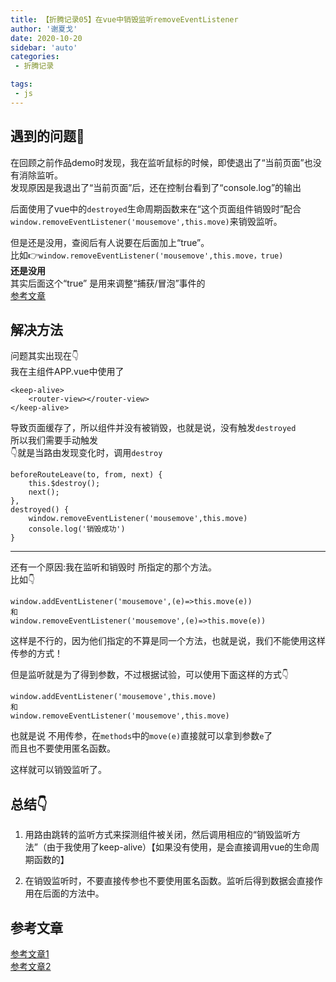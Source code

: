 ```yaml
---
title: 【折腾记录05】在vue中销毁监听removeEventListener
author: '谢夏戈'
date: 2020-10-20
sidebar: 'auto'
categories:
 - 折腾记录

tags:
 - js
---
```

 

## 遇到的问题🐷
在回顾之前作品demo时发现，我在监听鼠标的时候，即使退出了“当前页面”也没有消除监听。  
发现原因是我退出了“当前页面”后，还在控制台看到了“console.log”的输出

后面使用了vue中的`destroyed`生命周期函数来在“这个页面组件销毁时”配合`window.removeEventListener('mousemove',this.move)`来销毁监听。

但是还是没用，查阅后有人说要在后面加上“true”。  
比如👉`window.removeEventListener('mousemove',this.move，true)`    
**还是没用**  
其实后面这个“true” 是用来调整“捕获/冒泡”事件的  
[参考文章](https://blog.csdn.net/learn8more/article/details/103193872)  

## 解决方法
问题其实出现在👇  
我在主组件APP.vue中使用了
```
<keep-alive>
    <router-view></router-view>
</keep-alive>
```
导致页面缓存了，所以组件并没有被销毁，也就是说，没有触发`destroyed`  
所以我们需要手动触发   
👇就是当路由发现变化时，调用`destroy`
```
beforeRouteLeave(to, from, next) {
    this.$destroy();
    next();
},
destroyed() {
    window.removeEventListener('mousemove',this.move)
    console.log('销毁成功')
}
```

--- 

还有一个原因:我在监听和销毁时 所指定的那个方法。    
比如👇
```
window.addEventListener('mousemove',(e)=>this.move(e))
和
window.removeEventListener('mousemove',(e)=>this.move(e))
```
这样是不行的，因为他们指定的不算是同一个方法，也就是说，我们不能使用这样传参的方式！

但是监听就是为了得到参数，不过根据试验，可以使用下面这样的方式👇  
```
window.addEventListener('mousemove',this.move)
和
window.removeEventListener('mousemove',this.move)
```
也就是说 不用传参，在`methods`中的`move(e)`直接就可以拿到参数`e`了  
而且也不要使用匿名函数。

这样就可以销毁监听了。

## 总结👇
1.  用路由跳转的监听方式来探测组件被关闭，然后调用相应的“销毁监听方法”（由于我使用了keep-alive）【如果没有使用，是会直接调用vue的生命周期函数的】

2. 在销毁监听时，不要直接传参也不要使用匿名函数。监听后得到数据会直接作用在后面的方法中。



## 参考文章

[参考文章1](https://cloud.tencent.com/developer/ask/147772)  
[参考文章2](https://www.cnblogs.com/spqin/p/13186950.html)